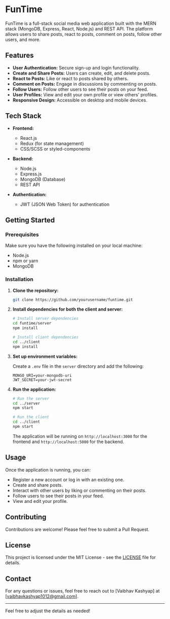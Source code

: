 # FunTime

FunTime is a full-stack social media web application built with the MERN stack (MongoDB, Express, React, Node.js) and REST API. The platform allows users to share posts, react to posts, comment on posts, follow other users, and more.

## Features

- **User Authentication:** Secure sign-up and login functionality.
- **Create and Share Posts:** Users can create, edit, and delete posts.
- **React to Posts:** Like or react to posts shared by others.
- **Comment on Posts:** Engage in discussions by commenting on posts.
- **Follow Users:** Follow other users to see their posts on your feed.
- **User Profiles:** View and edit your own profile or view others' profiles.
- **Responsive Design:** Accessible on desktop and mobile devices.

## Tech Stack

- **Frontend:**
  - React.js
  - Redux (for state management)
  - CSS/SCSS or styled-components

- **Backend:**
  - Node.js
  - Express.js
  - MongoDB (Database)
  - REST API

- **Authentication:**
  - JWT (JSON Web Token) for authentication

## Getting Started

### Prerequisites

Make sure you have the following installed on your local machine:

- Node.js
- npm or yarn
- MongoDB

### Installation

1. **Clone the repository:**

   ```bash
   git clone https://github.com/yourusername/funtime.git
   ```

2. **Install dependencies for both the client and server:**

   ```bash
   # Install server dependencies
   cd funtime/server
   npm install

   # Install client dependencies
   cd ../client
   npm install
   ```

3. **Set up environment variables:**

   Create a `.env` file in the `server` directory and add the following:

   ```env
   MONGO_URI=your-mongodb-uri
   JWT_SECRET=your-jwt-secret
   ```

4. **Run the application:**

   ```bash
   # Run the server
   cd ../server
   npm start

   # Run the client
   cd ../client
   npm start
   ```

   The application will be running on `http://localhost:3000` for the frontend and `http://localhost:5000` for the backend.

## Usage

Once the application is running, you can:

- Register a new account or log in with an existing one.
- Create and share posts.
- Interact with other users by liking or commenting on their posts.
- Follow users to see their posts in your feed.
- View and edit your profile.

## Contributing

Contributions are welcome! Please feel free to submit a Pull Request.

## License

This project is licensed under the MIT License - see the [LICENSE](LICENSE) file for details.

## Contact

For any questions or issues, feel free to reach out to [Vaibhav Kashyap] at [vaibhavkashyap1012@gmail.com].

---

Feel free to adjust the details as needed!


